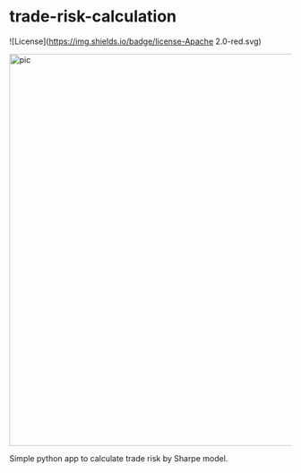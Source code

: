 # trade-risk-calculation

![License](https://img.shields.io/badge/license-Apache 2.0-red.svg)

<p align="left">
  <img width="700" alt="pic" src="https://github.com/dv-lebedev/trade-risk-calculation/blob/master/screenshot.png">
</p>

Simple python app to calculate trade risk by Sharpe model.
